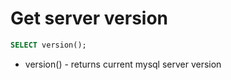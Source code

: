 # Get server version

```sql
SELECT version();
```

- version() - returns current mysql server version
